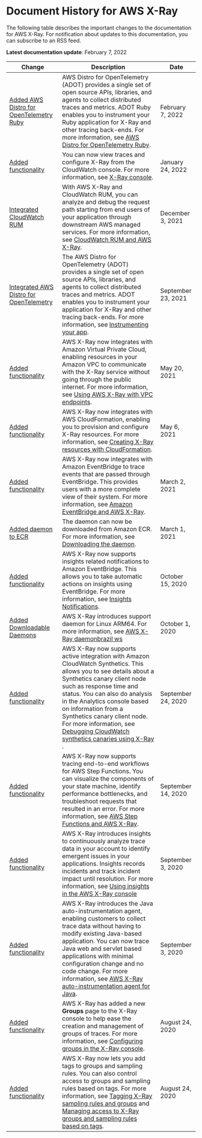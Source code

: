 # Document History for AWS X\-Ray<a name="document-history"></a>

The following table describes the important changes to the documentation for AWS X\-Ray\. For notification about updates to this documentation, you can subscribe to an RSS feed\.

**Latest documentation update**: February 7, 2022

| Change | Description | Date | 
| --- |--- |--- |
| [Added AWS Distro for OpenTelemetry Ruby](#document-history) | AWS Distro for OpenTelemetry \(ADOT\) provides a single set of open source APIs, libraries, and agents to collect distributed traces and metrics\. ADOT Ruby enables you to instrument your Ruby application for X\-Ray and other tracing back\-ends\. For more information, see [AWS Distro for OpenTelemetry Ruby](https://docs.aws.amazon.com/xray/latest/devguide/xray-ruby-opentel-sdk.html)\. | February 7, 2022 | 
| [Added functionality](#document-history) |  You can now view traces and configure X\-Ray from the CloudWatch console\. For more information, see [X\-Ray console](https://docs.aws.amazon.com/xray/latest/devguide/xray-console.html)\.  | January 24, 2022 | 
| [Integrated CloudWatch RUM](#document-history) |  With AWS X\-Ray and CloudWatch RUM, you can analyze and debug the request path starting from end users of your application through downstream AWS managed services\. For more information, see [CloudWatch RUM and AWS X\-Ray](https://docs.aws.amazon.com/xray/latest/devguide/services-cloudwatch-RUM.html)\. | December 3, 2021 | 
| [Integrated AWS Distro for OpenTelemetry](#document-history) | The AWS Distro for OpenTelemetry \(ADOT\) provides a single set of open source APIs, libraries, and agents to collect distributed traces and metrics\. ADOT enables you to instrument your application for X\-Ray and other tracing back\-ends\. For more information, see [Instrumenting your app](https://docs.aws.amazon.com/xray/latest/devguide/xray-instrumenting-your-app.html)\. | September 23, 2021 | 
| [Added functionality](#document-history) | AWS X\-Ray now integrates with Amazon Virtual Private Cloud, enabling resources in your Amazon VPC to communicate with the X\-Ray service without going through the public internet\. For more information, see [Using AWS X\-Ray with VPC endpoints](https://docs.aws.amazon.com/xray/latest/devguide/xray-security-vpc-endpoint.html)\. | May 20, 2021 | 
| [Added functionality](#document-history) | AWS X\-Ray now integrates with AWS CloudFormation, enabling you to provision and configure X\-Ray resources\. For more information, see [Creating X\-Ray resources with CloudFormation](https://docs.aws.amazon.com/xray/latest/devguide/creating-resources-with-cloudformation.html)\. | May 6, 2021 | 
| [Added functionality](#document-history) | AWS X\-Ray now integrates with Amazon EventBridge to trace events that are passed through EventBridge\. This provides users with a more complete view of their system\. For more information, see [Amazon EventBridge and AWS X\-Ray](https://docs.aws.amazon.com/xray/latest/devguide/xray-services-eventbridge.html)\. | March 2, 2021 | 
| [Added daemon to ECR](#document-history) | The daemon can now be downloaded from Amazon ECR\. For more information, see [Downloading the daemon](https://docs.aws.amazon.com/xray/latest/devguide/xray-daemon.html#xray-daemon-downloading)\. | March 1, 2021 | 
| [Added functionality](#document-history) | AWS X\-Ray now supports insights related notifications to Amazon EventBridge\. This allows you to take automatic actions on insights using EventBridge\. For more information, see [Insights Notifications](https://docs.aws.amazon.com/xray/latest/devguide/xray-console-insights.html#xray-console-insight-notifications)\. | October 15, 2020 | 
| [Added Downloadable Daemons](#document-history) | AWS X\-Ray introduces support daemon for Linux ARM64\. For more information, see [AWS X\-Ray daemonbrazil ws ](https://docs.aws.amazon.com/xray/latest/devguide/xray-daemon.html) | October 1, 2020 | 
| [Added functionality](#document-history) | AWS X\-Ray now supports active integration with Amazon CloudWatch Synthetics\. This allows you to see details about a Synthetics canary client node such as response time and status\. You can also do analysis in the Analytics console based on information from a Synthetics canary client node\. For more information, see [ Debugging CloudWatch synthetics canaries using X\-Ray ](https://docs.aws.amazon.com/xray/latest/devguide/xray-services-cloudwatch-synthetics.html)\. | September 24, 2020 | 
| [Added functionality](#document-history) | AWS X\-Ray now supports tracing end\-to\-end workflows for AWS Step Functions\. You can visualize the components of your state machine, identify performance bottlenecks, and troubleshoot requests that resulted in an error\. For more information, see [AWS Step Functions and AWS X\-Ray](https://docs.aws.amazon.com/xray/latest/devguide/xray-services-stepfunctions.html)\. | September 14, 2020 | 
| [Added functionality](#document-history) | AWS X\-Ray introduces insights to continuously analyze trace data in your account to identify emergent issues in your applications\. Insights records incidents and track incident impact until resolution\. For more information, see [ Using insights in the AWS X\-Ray console](https://docs.aws.amazon.com/xray/latest/devguide/xray-console-insights.html) | September 3, 2020 | 
| [Added functionality](#document-history) | AWS X\-Ray introduces the Java auto\-instrumentation agent, enabling customers to collect trace data without having to modify existing Java\-based application\. You can now trace Java web and servlet based applications with minimal configuration change and no code change\. For more information, see [AWS X\-Ray auto\-instrumentation agent for Java](https://docs.aws.amazon.com/xray/latest/devguide/aws-x-ray-auto-instrumentation-agent-for-java.html)\. | September 3, 2020 | 
| [Added functionality](#document-history) | AWS X\-Ray has added a new **Groups** page to the X\-Ray console to help ease the creation and management of groups of traces\. For more information, see [Configuring groups in the X\-Ray console](https://docs.aws.amazon.com/xray/latest/devguide/xray-console-groups.html)\. | August 24, 2020 | 
| [Added functionality](#document-history) | AWS X\-Ray now lets you add tags to groups and sampling rules\. You can also control access to groups and sampling rules based on tags\. For more information, see [Tagging X\-Ray sampling rules and groups](https://docs.aws.amazon.com/xray/latest/devguide/xray-tagging.html) and [Managing access to X\-Ray groups and sampling rules based on tags](https://docs.aws.amazon.com/xray/latest/devguide/security_iam_id-based-policy-examples.html#security_iam_id-based-policy-examples-manage-sampling-tags)\. | August 24, 2020 | 